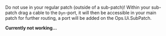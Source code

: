 Do not use in your regular patch (outside of a sub-patch)!
Within your sub-patch drag a cable to the `Dyn`-port, it will then be accessible in your main patch for further routing, a port will be added on the Ops.Ui.SubPatch.

**Currently not working…**